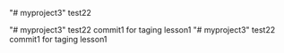 "# myproject3"  test22

"# myproject3"  test22 commit1 for taging lesson1
"# myproject3"  test22 commit1 for taging lesson1

